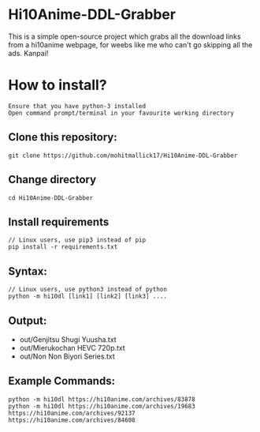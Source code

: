 # Hi10Anime-DDL-Grabber
This is a simple open-source project which grabs all the download links from a hi10anime webpage, for weebs like me who can't go skipping all the ads. Kanpai!


# How to install?
```
Ensure that you have python-3 installed
Open command prompt/terminal in your favourite working directory
```
## Clone this repository:
`git clone https://github.com/mohitmallick17/Hi10Anime-DDL-Grabber`
## Change directory
`cd Hi10Anime-DDL-Grabber`
## Install requirements
```
// Linux users, use pip3 instead of pip
pip install -r requirements.txt
 ```

## Syntax:
```
// Linux users, use python3 instead of python
python -m hi10dl [link1] [link2] [link3] ....
```
## Output:

- out/Genjitsu Shugi Yuusha.txt
- out/Mierukochan HEVC 720p.txt
- out/Non Non Biyori Series.txt


## Example Commands:
```
python -m hi10dl https://hi10anime.com/archives/83878
python -m hi10dl https://hi10anime.com/archives/19683 https://hi10anime.com/archives/92137 https://hi10anime.com/archives/84608
```
